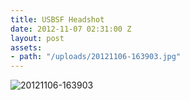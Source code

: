 ```yaml
---
title: USBSF Headshot
date: 2012-11-07 02:31:00 Z
layout: post
assets:
- path: "/uploads/20121106-163903.jpg"
---
```


![20121106-163903](/uploads/20121106-163903.jpg)
